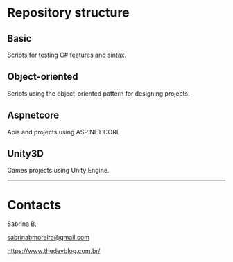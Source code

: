 # Repository structure

## Basic
Scripts for testing C# features and sintax.

## Object-oriented
Scripts using the object-oriented pattern for designing projects.

## Aspnetcore
Apis and projects using ASP.NET CORE.

## Unity3D
Games projects using Unity Engine.

---

# Contacts
Sabrina B.

sabrinabmoreira@gmail.com

https://www.thedevblog.com.br/
